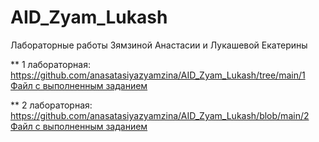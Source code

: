 # AID_Zyam_Lukash
Лабораторные работы Зямзиной Анастасии и Лукашевой Екатерины

** 1 лабораторная: https://github.com/anasatasiyazyamzina/AID_Zyam_Lukash/tree/main/1
[Файл с выполненным заданием](https://github.com/anasatasiyazyamzina/AID_Zyam_Lukash/blob/main/1/lab1_task.ipynb)

** 2 лабораторная: https://github.com/anasatasiyazyamzina/AID_Zyam_Lukash/blob/main/2 
[Файл с выполненным заданием](https://github.com/anasatasiyazyamzina/AID_Zyam_Lukash/blob/main/2/Hometask%202%20-%20LastFM%20mining.ipynb)
